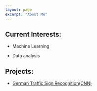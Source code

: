 ```yaml
---
layout: page
excerpt: "About Me"
---       
```


## Current Interests:  


- Machine Learning

- Data analysis 

## Projects: 
- [German Traffic Sign Recognition(CNN)](https://san-wang.github.io/blog/GTSRB/)

